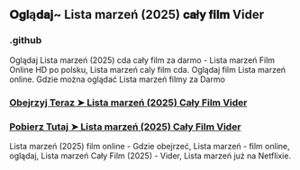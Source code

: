 ## 𝐎𝐠𝐥ą𝐝𝐚𝐣~ Lista marzeń (2025) 𝐜𝐚ł𝐲 𝐟𝐢𝐥𝐦 Vider

### .github

Oglądaj Lista marzeń (2025) cda cały film za darmo - Lista marzeń Film Online HD po polsku, Lista marzeń caly film cda. Oglądaj film Lista marzeń online. Gdzie można oglądać Lista marzeń filmy za Darmo

### [Obejrzyj Teraz ➤ Lista marzeń (2025) Cały Film Vider](https://watching4khdmovies.blogspot.com/2025/04/lista-marzen.html)

### [Pobierz Tutaj ➤ Lista marzeń (2025) Cały Film Vider](https://watching4khdmovies.blogspot.com/2025/04/lista-marzen.html)

Lista marzeń (2025) film online - Gdzie obejrzeć, Lista marzeń - film online, oglądaj, Lista marzeń Cały Film (2025) - Vider, Lista marzeń już na Netflixie.
